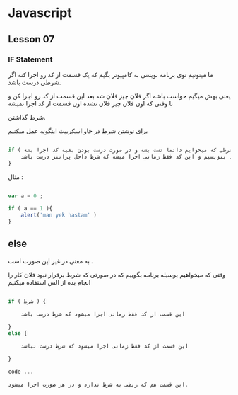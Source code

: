 # Javascript

## Lesson 07

### IF Statement 

ما میتونیم توی برنامه نویسی به کامپیوتر بگیم که یک قسمت از کد رو اجرا کنه اگر شرطی درست باشد.

یعنی بهش میگیم حواست باشه اگر فلان چیز فلان شد بعد این قسمت از کد رو اجرا کن و تا وقتی که اون فلان چیز فلان نشده اون قسمت از کد اجرا نمیشه 


شرط گذاشتن. 

برای نوشتن شرط در جاوااسکریپت اینگونه عمل میکنیم 

```js

if ( شرطی که میخوایم دائما تست بشه و در صورت درست بودن بقیه کد اجرا بشه  ){
    داخل آکولاد هر چند خط که دوست داشته باشیم میتونیم کد بنویسیم و این کد فقط زمانی اجرا میشه که شرط داخل پرانتز درست باشد 
}

```

مثال : 

```js

var a = 0 ; 

if ( a == 1 ){
    alert('man yek hastam' )
}

```

## else 
به معنی در غیر این صورت  است . 

وقتی که میخواهیم بوسیله برنامه بگوییم که در صورتی که شرط برقرار نبود فلان کار را انجام بده از الس استفاده میکنیم 

```js

if ( شرط ) {

    این قسمت از کد فقط زمانی اجرا میشود که شرط درست باشد

}
else {

    این قسمت از کد فقط زمانی اجرا میشود که شرط درست نباشد

}

code ... 

این قسمت هم که ربطی به شرط ندارد و در هر صورت اجرا میشود. 

```